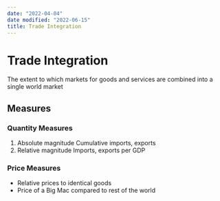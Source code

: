 ```yaml
---
date: "2022-04-04"
date modified: "2022-06-15"
title: Trade Integration
---
```


# Trade Integration
The extent to which markets for goods and services are combined into a single world market

## Measures

### Quantity Measures
1. Absolute magnitude
	Cumulative imports, exports
2. Relative magnitude
	Imports, exports per GDP

### Price Measures
- Relative prices to identical goods
- Price of a Big Mac compared to rest of the world
